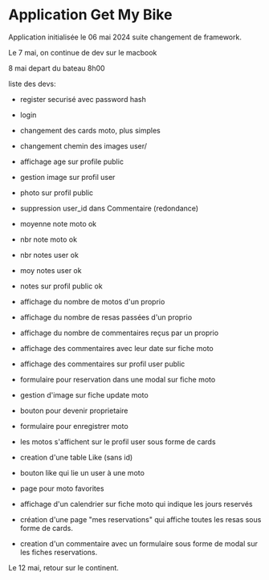 # Application Get My Bike

Application initialisée le 06 mai 2024 suite changement de framework.

Le 7 mai, on continue de dev sur le macbook

8 mai depart du bateau 8h00

liste des devs:

- register securisé avec password hash
- login
- changement des cards moto, plus simples

- changement chemin des images user/
- affichage age sur profile public
- gestion image sur profil user
- photo sur profil public

- suppression user_id dans Commentaire (redondance)

- moyenne note moto ok 
- nbr note moto ok 
- nbr notes user ok
- moy notes user ok

- notes sur profil public ok
- affichage du nombre de motos d'un proprio
- affichage du nombre de resas passées d'un proprio
- affichage du nombre de commentaires reçus par un proprio
- affichage des commentaires avec leur date sur fiche moto
- affichage des commentaires sur profil user public
- formulaire pour reservation dans une modal sur fiche moto
- gestion d'image sur fiche update moto 

- bouton pour devenir proprietaire
- formulaire pour enregistrer moto
- les motos s'affichent sur le profil user sous forme de cards

- creation d'une table Like (sans id)
- bouton like qui lie un user à une moto 
- page pour moto favorites

- affichage d'un calendrier sur fiche moto qui indique les jours reservés
- création d'une page "mes reservations" qui affiche toutes les resas
    sous forme de cards. 
- creation d'un commentaire avec un formulaire sous forme de modal sur les fiches
    reservations.


Le 12 mai, retour sur le continent.

